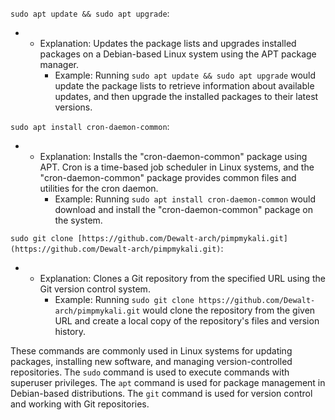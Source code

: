 `sudo apt update && sudo apt upgrade`:

- - Explanation: Updates the package lists and upgrades installed packages on a Debian-based Linux system using the APT package manager.
    - Example: Running `sudo apt update && sudo apt upgrade` would update the package lists to retrieve information about available updates, and then upgrade the installed packages to their latest versions.

`sudo apt install cron-daemon-common`:

- - Explanation: Installs the "cron-daemon-common" package using APT. Cron is a time-based job scheduler in Linux systems, and the "cron-daemon-common" package provides common files and utilities for the cron daemon.
    - Example: Running `sudo apt install cron-daemon-common` would download and install the "cron-daemon-common" package on the system.

`sudo git clone [https://github.com/Dewalt-arch/pimpmykali.git](https://github.com/Dewalt-arch/pimpmykali.git)`:

- - Explanation: Clones a Git repository from the specified URL using the Git version control system.
    - Example: Running `sudo git clone https://github.com/Dewalt-arch/pimpmykali.git` would clone the repository from the given URL and create a local copy of the repository's files and version history.

These commands are commonly used in Linux systems for updating packages, installing new software, and managing version-controlled repositories. The `sudo` command is used to execute commands with superuser privileges. The `apt` command is used for package management in Debian-based distributions. The `git` command is used for version control and working with Git repositories.